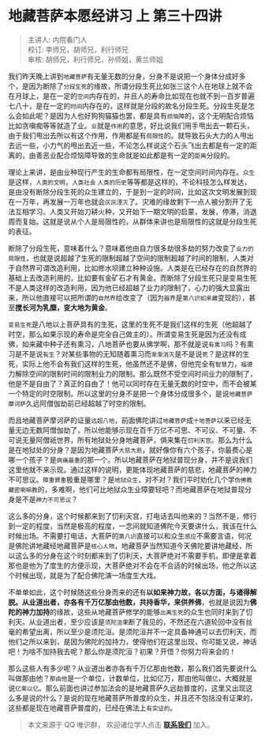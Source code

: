 # 地藏菩萨本愿经讲习 上 第三十四讲

> 主讲人: 内院看门人 <br />
> 校订: 李师兄，胡师兄，利行师兄 <br />
> 审核: 胡师兄，利行师兄，孙师姐，黄兰师姐 <br />

我们昨天晚上讲到`地藏菩萨`有无量无数的分身，分身不是说把一个身体分成好多个，是因为断除了`分段生死`的缘故，所谓分段生死比如张三这个人在地球上就不会在月球上，是在一定的`空间`内存在的，并且人的寿命比如现在也就不到一百岁普遍七八十，是在一定的`时间`内存在的，这样就是分段的故名分段生死。分段生死是怎么会如此呢？是因为人也好狗狗猫猫也罢，都是具有`烦恼障`的，这个无明配合烦恼比如贪嗔痴等等就造了业。`业`就是`作用`的意思，好比说我们用手甩出去一颗石头，由于我们甩出去所以有这个作用，作用都是有`局限性`的。就导致石头大力的人甩出去远一些，小力气的甩出去近一些，不论怎么样说这个石头飞出去都是有一定的距离的，由善恶业配合烦恼障导致的生命就是如此都是有一定的`距离`分段的。

理论上来讲，是由业种现行产生的生命都有局限性，在一定空间时间内存在。`众生`是这样，`人类的文明`，`人类社会` `人类的历史`等等都是这样的，不论科技怎么样发达，是由没有断除分段生死的众生建立的，于是到一定的时间，比如这次文明发展到现在一万年，再发展一万年也就会`灰灰湮灭`了。灾难的缘故剩下一点人被分割开了无法互相学习。人类又开始刀耕火种，又开始下一期文明的启蒙，发展，停滞，消退周而复始。这就是说从个人是局限性的，从群体来讲也是局限性的这就是分段生死的表征。

断除了分段生死，意味着什么？意味着他由自力很多劫很多劫的努力改变了`业力的局限性`，也就是说超越了生死的限制超越了空间的限制超越了时间的限制，人类对于自然界可谓改造利用，比如修水坝建立种种设施。人类是在已经存在的自然界的基础上去改造利用的，比如要有金矿石才有黄金。而断除了分段生死只是变易生死不是人类这样的改造利用，因为他已经超越了业力的限制了，心力的强大显露出来，所以他直接可以把所谓的`自然界`给改变了（因为`器界`是`第八识如来藏`变现的），甚至**搅长河为乳糜，变大地为黄金**。

`变易生死`是八地以上菩萨具有的生死，这里的生死不是我们这样的生死（他超越了时空，那么如果示现的寿命是完全自己做主的）。所谓变易生死是因为还没有成佛，如来藏中种子还有熏习，八地菩萨也要从佛学啊，那不就是说`有熏习`吗？有熏习是不是说`有生`？对某些事物的无知随着熏习而`渐渐消灭`是不是说`死`？是这样的生死，实际上他不会有我们这样的生死，他虽然还不是佛，但他完全有`智慧`力，`福德`力解除空间的限制时间的限制业力的限制。那么既然不受空间时间业力的限制了，他是不是自由了？真正的自由了！他可以同时存在无量无数的时空中，而不会被某一个特定的时空限制。所以这里的分身不是把一个身体分成很多个，是说`地藏菩萨摩诃萨`久远阿僧伽劫前已经超越了时空的限制。

而且地藏菩萨摩诃萨的证量`远超八地`，前面佛陀讲过`地藏菩萨`成`十地菩萨`以来已经无量无边无数阿僧伽劫了，所以他能够示现在百千万亿不可思、不可议、不可量、不可说无量阿僧祇世界，所有地狱处分身地藏菩萨，俱来集在`忉利天宫`。那么为什么是在地狱处的分身？是因为地藏菩萨`大慈大悲`，就好像你有六个孩子，你最费心是哪一个孩子？是`病痛最重`的那一个。所以地藏菩萨在地狱普现分身，并不是说我们这里他就不来示现。通过这样的说明，更能体现地藏菩萨的慈悲，地藏菩萨的神力不可思议。`障重罪重`极重是哪里？是`地狱众生`，对不对？我们平时劝化几个学`伪佛教藏密喇嘛教`的，多难啊，他们可比地狱众生业障要轻吧？而地藏菩萨在地狱普现分身是不是`神力不可思议`？

这么多的分身，这个时候都来到了忉利天宫，打电话去叫他来的？当然不是，修行到一定的程度，当然是极高的程度，一念间就知道佛陀今天要讲什么，我该在什么时候出场。不需要打电话，大菩萨的`第八识`直接可以和众生`感应`不需要言语，何况是佛陀讲地藏经地藏菩萨是`核心人物`，地藏菩萨当然知道今天佛陀要讲地藏经，所以这么多的分身在这个时刻都来到了忉利天，大菩萨绝对不需要手机，即便是拿着那也是他为了度生的方便示现，大菩萨绝对不会在不合适的时候出场，他之所以这个时候出现，就是为了配合佛陀演一场度生大戏。

不单单如此，这个时候随这些分身而来的还有**以如来神力故，各以方面，与诸得解脱。从业道出者，亦各有千万亿那由他数，共持香华，来供养佛**，也就是说因为**佛陀的神力加持**的缘故，这些从地藏菩萨修学的能够`出离生死`的众生也同时来到了忉利天。从业道出者，至少应该是`须陀洹果`断了我见的，不然还在六道轮回中没有丝毫的希望出离，所以至少是须陀洹。是须陀洹并不一定具备神通可以去忉利天，而他们之所以来到，是因为佛陀的加持力，使得他们在这里出现，你可能又说，神话吧！为啥不加持我去呢？那么你是须陀洹？初果？开悟？你努力将来会的！

那么这些人有多少呢？从业道出者亦各有千万亿那由他数，那么我们首先要说什么叫做那由他？`那由他`是一个单位，计数单位，比如亿万，那由他叫做`亿`，大概就是说`亿乘以亿`。那么前面也讲过参加法会的是地藏菩萨久远劫普度的，这里又出现这么多是说的什么？是说的现在地藏菩萨所普度的众生，并且还不包括没有证果的，这些都是现在地藏菩萨普度的，已经在佛法上`有实证的`。

> 本文来源于 QQ 唯识群， 欢迎诸位学人点击 **[联系我们](https://mp.weixin.qq.com/s/lZCfWjmLjgNR165Tx4_bCQ)** 加入。
